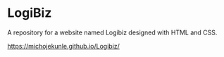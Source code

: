 # LogiBiz
A repository for a website named Logibiz designed with HTML and CSS.

https://michojekunle.github.io/Logibiz/
